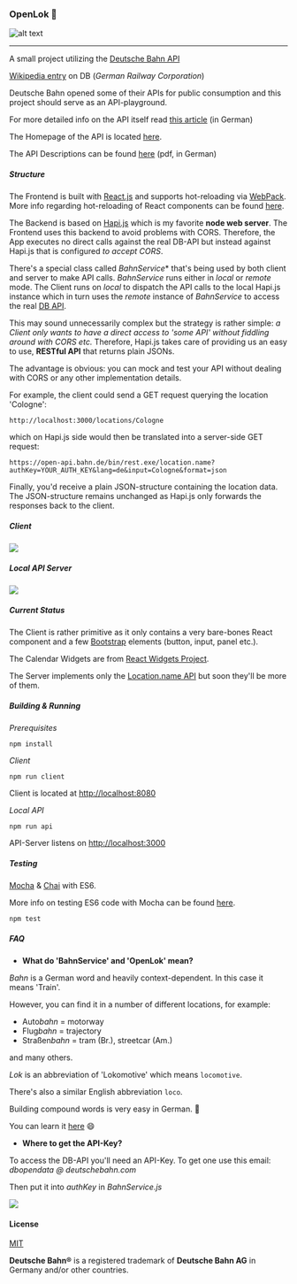 ### OpenLok :train:


  ![alt text](https://s32.postimg.org/jj6vsthth/ICE_Network.png "Germany's Rail Network")

---
A small project utilizing the [Deutsche Bahn API](http://www.bahn.de)

[Wikipedia entry](https://en.wikipedia.org/wiki/Deutsche_Bahn) on DB (*German Railway Corporation*)

Deutsche Bahn opened some of their APIs for public consumption and this project should serve as an API-playground.

For more detailed info on the API itself read [this article](http://www.heise.de/newsticker/meldung/Open-Data-Deutsche-Bahn-gibt-Schnittstelle-fuer-Fahrplandaten-frei-3118919.html) (in German)</a>

The Homepage of the API is located [here](http://data.deutschebahn.com/index.html).

The API Descriptions can be found [here](http://data.deutschebahn.com/apis/fahrplan/Fpl-API-Doku-Open-Data-BETA-0_81.pdf) (pdf, in German)</a>

##### Structure

The Frontend is built with [React.js](https://facebook.github.io/react/) and supports hot-reloading via [WebPack](https://webpack.github.io/). More info regarding hot-reloading of React components can be found [here](https://gaearon.github.io/react-hot-loader/getstarted/).

The Backend is based on [Hapi.js](http://hapijs.com/) which is my favorite **node web server**. The Frontend uses this backend to avoid problems with CORS. Therefore, the App executes no direct calls against the real DB-API but instead against Hapi.js that is configured *to accept CORS*.

There's a special class called *BahnService** that's being used by both client and server to make API calls. *BahnService* runs either in _local_ or _remote_ mode. The Client runs on _local_ to dispatch the API calls to the local Hapi.js instance which in turn uses the _remote_ instance of *BahnService* to access the real [DB API](http://data.deutschebahn.com/).

This may sound unnecessarily complex but the strategy is rather simple: *a Client only wants to have a direct access to 'some API' without fiddling around with CORS etc.* Therefore, Hapi.js takes care of providing us an easy to use, **RESTful API** that returns plain JSONs.

The advantage is obvious: you can mock and test your API without dealing with CORS or any other implementation details.

For example, the client could send a GET request querying the location 'Cologne':

``` shell
http://localhost:3000/locations/Cologne
```
which on Hapi.js side would then be translated into a server-side GET request:
``` shell
https://open-api.bahn.de/bin/rest.exe/location.name?authKey=YOUR_AUTH_KEY&lang=de&input=Cologne&format=json
```

Finally, you'd receive a plain JSON-structure containing the location data. The JSON-structure remains unchanged as Hapi.js only forwards the responses back to the client.

##### Client

<img src="https://i.imgsafe.org/d788893fe5.png"/>

##### Local API Server

<img src="https://i.imgsafe.org/d4787bc983.png"/>

##### Current Status

The Client is rather primitive as it only contains a very bare-bones React component and a few <a href="http://getbootstrap.com/">Bootstrap</a> elements (button, input, panel etc.).

The Calendar Widgets are from [React Widgets Project](https://jquense.github.io/react-widgets/docs/#/datetime-picker).

The Server implements only the [Location.name API](http://data.deutschebahn.com/apis/fahrplan/) but soon they'll be more of them.

##### Building & Running

*Prerequisites*

```
npm install
```

*Client*

``` shell
npm run client
```

Client is located at [http://localhost:8080](http://localhost:8080/)

*Local API*

``` shell
npm run api
```

API-Server listens on [http://localhost:3000](http://localhost:3000/)

##### Testing

[Mocha](https://mochajs.org/) & [Chai](http://chaijs.com/) with ES6.

More info on testing ES6 code with Mocha can be found [here](http://jamesknelson.com/testing-in-es6-with-mocha-and-babel-6/).

``` shell
npm test
```

##### FAQ

- **What do 'BahnService' and 'OpenLok' mean?**

*Bahn* is a German word and heavily context-dependent. In this case it means 'Train'.

However, you can find it in a number of different locations, for example:

- Auto*bahn*    = motorway
- Flug*bahn*    = trajectory
- Straßen*bahn* = tram (Br.), streetcar (Am.)

and many others.

*Lok* is an abbreviation of 'Lokomotive' which means `locomotive`.

There's also a similar English abbreviation `loco`.

Building compound words is very easy in German. :speech_balloon:

You can learn it [here](https://www.goethe.de/en/spr/kup.html) :smile:

- **Where to get the API-Key?**

To access the DB-API you'll need an API-Key. To get one use this email:  *dbopendata @ deutschebahn.com*

Then put it into *authKey* in *BahnService.js*

<img src="http://fs5.directupload.net/images/160229/fgxliqik.png"/>



#### License

[MIT](https://github.com/brakmic/OpenLok/blob/master/LICENSE)

**Deutsche Bahn®** is a registered trademark of **Deutsche Bahn AG** in Germany and/or other countries.
